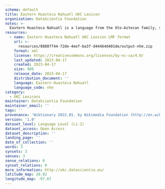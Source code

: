 ```yaml
---
schema: default
title: Eastern Huasteca Nahuatl UKC Lexicon
organization: DataScientia Foundation
notes: >-
  Eastern Huasteca Nahuatl is a language from the Uto-Aztecan family, spoken in North America. The UKC Lexicon of Eastern Huasteca Nahuatl is represented as a lexico-semantic network. It consists of words, word senses, synsets, as well as sense-level and synset-level relationships.
resources:
  - name: Eastern Huasteca Nahuatl UKC Lexicon LMF format
    url: >-
      resources/88807f44-72de-4eef-ba3f-d44464d401de/output-nhe.zip
    format: xml
    license: https://creativecommons.org/licenses/by-nc-sa/4.0/
    last_updated: 2023-04-17
    created: 2023-04-17
    size: 986
    release_date: 2023-04-17
    distribution_document: ''
    language: Eastern Huasteca Nahuatl
    language_code: nhe
category:
  - UKC Lexicons
maintainer: DataScientia Foundation
maintainer_email: ''
tags: ''
provenance: 'Wiktionary 2022.01. by Wikimedia Foundation (http://en.wiktionary.org); Princeton WordNet 2.1 by Princeton University (https://wordnet.princeton.edu)'
version: '1.0'
dataset_level: Language Level (L1-2)
dataset_access: Open Access
dataset_description: ''
landing_page: ''
date_of_collection: ''
words: 3
synsets: 3
senses: 3
sense_relations: 0
synset_relations: 0
more_information: http://ukc.datascientia.eu/
latitude_map: 20.92
longitude_map: -97.67
---
```

